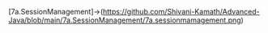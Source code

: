 [7a.SessionManagement]->(https://github.com/Shivani-Kamath/Advanced-Java/blob/main/7a.SessionManagement/7a.sessionmamagement.png)
